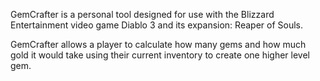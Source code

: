 GemCrafter is a personal tool designed for use with the Blizzard Entertainment video game 
Diablo 3 and its expansion: Reaper of Souls.

GemCrafter allows a player to calculate how many gems and how much gold it would take using their current inventory to create one higher level gem. 
